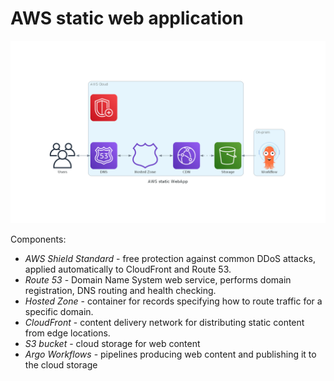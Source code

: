 # AWS static web application

![AWS static web application](https://raw.githubusercontent.com/dpurge/dpurge.github.io/gh-pages/docs/devops/blueprints/aws-static-webapp.png)

Components:

- *AWS Shield Standard* - free protection against common DDoS attacks,
  applied automatically to CloudFront and Route 53.
- *Route 53* - Domain Name System web service, performs domain registration,
  DNS routing and health checking.
- *Hosted Zone* - container for records specifying how to route traffic for a
  specific domain.
- *CloudFront* - content delivery network for distributing static content from
  edge locations.
- *S3 bucket* - cloud storage for web content
- *Argo Workflows* - pipelines producing web content and publishing it to the
  cloud storage